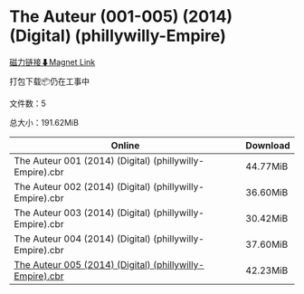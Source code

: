 # The Auteur (001-005) (2014) (Digital) (phillywilly-Empire)

[磁力链接⬇Magnet Link](magnet:?xt=urn:btih:e2f967d36f1d27e3286c543b23c2a4e2282c31fe&dn=The%20Auteur%20%28001-005%29%20%282014%29%20%28Digital%29%20%28phillywilly-Empire%29)

打包下载📦仍在工事中

文件数：5

总大小：191.62MiB

Online | Download
--- | ---
The Auteur 001 (2014) (Digital) (phillywilly-Empire).cbr | 44.77MiB
The Auteur 002 (2014) (Digital) (phillywilly-Empire).cbr | 36.60MiB
The Auteur 003 (2014) (Digital) (phillywilly-Empire).cbr | 30.42MiB
The Auteur 004 (2014) (Digital) (phillywilly-Empire).cbr | 37.60MiB
[The Auteur 005 (2014) (Digital) (phillywilly-Empire).cbr](https://github.com/alicewish/markdown/blob/master/comic/Auteur-005-2014-Digital-phillywilly-Empire-cbr.md) | 42.23MiB